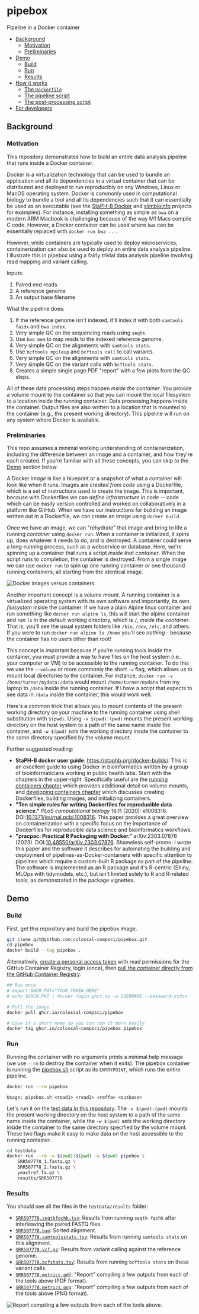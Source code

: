 # pipebox

<!-- SOFTWARE pipebox -->
<!-- VERSION 1.0.0 -->

Pipeline in a Docker container

- [Background](#background)
  - [Motivation](#motivation)
  - [Preliminaries](#preliminaries)
- [Demo](#demo)
  - [Build](#build)
  - [Run](#run)
  - [Results](#results)
- [How it works](#how-it-works)
  - [The `Dockerfile`](#the-dockerfile)
  - [The pipeline script](#the-pipeline-script)
  - [The post-processing script](#the-post-processing-script)
- [For developers](#for-developers)

<!--

# Build and ship: 
# export GHCR_PAT="YOUR_TOKEN_HERE"
# echo $GHCR_PAT | docker login ghcr.io -u USERNAME --password-stdin
docker build build --no-cache --tag pipebox:latest --tag ghcr.io/colossal-compsci/pipebox:latest .
docker push ghcr.io/colossal-compsci/pipebox:latest

-->

## Background

### Motivation

This repository demonstrates how to build an entire data analysis pipeline that runs inside a Docker container. 

Docker is a virtualization technology that can be used to bundle an application and all its dependencies in a virtual container that can be distributed and deployed to run reproducibly on any Windows, Linux or MacOS operating system. Docker is commonly used in computational biology to bundle a tool and all its dependencies such that it can essentially be used as an executable (see the [StaPH-B Docker](https://github.com/StaPH-B/docker-builds) and [slimbioinfo](https://github.com/stephenturner/slimbioinfo) projects for examples). For instance, installing something as simple as `bwa` on a modern ARM Macbook is challenging because of the way M1 Macs compile C code. However, a Docker container can be used where `bwa` can be essentially replaced with `docker run bwa ...`.

However, while containers are typically used to deploy microservices, containerization can also be used to deploy an entire data analysis pipeline. I illustrate this in pipebox using a fairly trivial data analysis pipeline involving read mapping and variant calling.

Inputs: 

1. Paired end reads
1. A reference genome
1. An output base filename

What the pipeline does:

1. If the reference genome isn't indexed, it'll index it with both `samtools faidx` and `bwa index`.
1. Very simple QC on the sequencing reads using `seqtk`.
1. Use `bwa mem` to map reads to the indexed reference genome.
1. Very simple QC on the alignments with `samtools stats`.
1. Use `bcftools mpileup` and `bcftools call` to call variants.
1. Very simple QC on the alignments with `samtools stats`.
1. Very simple QC on the variant calls with `bcftools stats`.
1. Creates a simple single page PDF "report" with a few plots from the QC steps.

All of these data processing steps happen _inside the container_. You provide a volume mount to the container so that you can mount the local filesystem to a location inside the running container. Data processing happens inside the container. Output files are also written to a location that is mounted to the container (e.g., the present working directory). This pipeline will run on any system where Docker is available. 

### Preliminaries

This repo assumes a minimal working understanding of containerization, including the difference between an image and a container, and how they're each created. If you're familiar with all these concepts, you can skip to the [Demo](#demo) section below.

A Docker _image_ is like a blueprint or a snapshot of what a container will look like when it runs. Images are _created from code_ using a Dockerfile, which is a set of instructions used to create the image. This is important, because with Dockerfiles we can _define infrastructure in code_ -- code which can be easily version controlled and worked on collaboratively in a platform like GitHub. When we have our instructions for building an image written out in a Dockerfile, we can create an image using `docker build`.

Once we have an image, we can "rehydrate" that image and bring to life a running _container_ using `docker run`. When a container is initialized, it spins up, does whatever it needs to do, and is destroyed. A container could serve a long-running process, such as a webservice or database. Here, we're spinning up a container that runs a script _inside that container_. When the script runs to completion, the container is destroyed. From a single image we can use `docker run` to spin up one running container or one thousand running containers, all starting from the identical image. 

![Docker images versus containers.](img/dockerfile-image-container.png)

Another important concept is a _volume mount_. A running container is a virtualized operating system with its own software and importantly, its own _filesystem_ inside the container. If we have a plain Alpine linux container and run something like `docker run alpine ls`, this will start the alpine container and run `ls` in the default working directory, which is `/`, _inside the container_. That is, you'll see the usual system folders like `/bin`, `/dev`, `/etc`, and others. If you were to run `docker run alpine ls /home` you'll see _nothing_ - because the container has no users other than root! 

This concept is important because if you're running tools inside the container, you must provide a way to have files on the host system (i.e., your computer or VM) to be accessible to the running container. To do this we use the `--volume` or more commonly the short `-v` flag, which allows us to mount local directories to the container. For instance, `docker run -v /home/turner/mydata:/data` would mount `/home/turner/mydata` from my laptop to `/data` inside the running container. If I have a script that expects to see data in `/data` inside the container, this would work well. 

Here's a common trick that allows you to mount contents of the present working directory on your machine to the running container using shell substitution with `$(pwd)`. Using `-v $(pwd):(pwd)` mounts the present working directory on the host system to a path of the same name inside the container, and `-w $(pwd)` _sets_ the working directory inside the container to the same directory specified by the volume mount. 

Further suggested reading:

- **StaPH-B docker user guide**: https://staphb.org/docker-builds/. This is an excellent guide to using Docker in bioinformatics written by a group of bioinformaticians working in public health labs. Start with the chapters in the upper-right. Specifically useful are the [running containers chapter](https://staphb.org/docker-builds/run_containers/) which provides additional detail on volume mounts, and [developing containers chapter](https://staphb.org/docker-builds/make_containers/) which discusses creating Dockerfiles, building images, and initializing containers. 
- **"Ten simple rules for writing Dockerfiles for reproducible data science."** _PLoS computational biology_ 16.11 (2020): e1008316. DOI:[10.1371/journal.pcbi.1008316](https://doi.org/10.1371/journal.pcbi.1008316). This paper provides a great overview on containerization with a specific focus on the importance of Dockerfiles for reproducible data science and bioinformatics workflows.
- **"pracpac: Practical R Packaging with Docker."** arXiv:2303.07876 (2023). DOI:[10.48550/arXiv.2303.07876](https://doi.org/10.48550/arXiv.2303.07876). Shameless self-promo: I wrote this paper and the software it describes for automating the building and deployment of pipelines-as-Docker-containers with specific attention to pipelines which require a custom-built R package as part of the pipeline. The software is implemented as an R package and it's R-centric (Shiny, MLOps with tidymodels, etc.), but isn't limited solely to R and R-related tools, as demonstrated in the package vignettes.


## Demo

### Build

First, get this repository and build the pipebox image.

```sh
git clone git@github.com:colossal-compsci/pipebox.git
cd pipebox
docker build --tag pipebox .
```

Alternatively, [create a personal access token](https://github.com/settings/tokens) with read permissions for the GitHub Container Registry, login (once), then [pull the container directly from the GitHub Container Registry](https://ghcr.io/colossal-compsci/pipebox).

```sh
## Run once
# export GHCR_PAT="YOUR_TOKEN_HERE"
# echo $GHCR_PAT | docker login ghcr.io -u USERNAME --password-stdin

# Pull the image
docker pull ghcr.io/colossal-compsci/pipebox

# Give it a short name so you can run it more easily
docker tag ghcr.io/colossal-compsci/pipebox pipebox
```

### Run

Running the container with no arguments prints a minimal help message (we use `--rm` to destroy the container when it exits). The pipebox container is running the [pipebox.sh](src/pipebox.sh) script as its `ENTRYPOINT`, which runs the entire pipeline.

```sh
docker run --rm pipebox
```

```
Usage: pipebox.sh <read1> <read2> <reffa> <outbase>
```

Let's run it on the [test data in this repository](testdata). The `-v $(pwd):(pwd)` mounts the present working directory on the host system to a path of the same name inside the container, while the `-w $(pwd)` _sets_ the working directory inside the container to the same directory specified by the volume mount. These two flags make it easy to make data on the host accessible to the running container.

```sh
cd testdata
docker run --rm -v $(pwd):$(pwd) -w $(pwd) pipebox \
    SRR507778_1.fastq.gz \
    SRR507778_2.fastq.gz \
    yeastref.fa.gz \
    results/SRR507778
```

### Results

You should see all the files in the `testdata/results` folder:

- [`SRR507778.seqtkfqchk.tsv`](testdata/results/SRR507778.seqtkfqchk.tsv): Results from running `seqtk fqchk` after interleaving the paired FASTQ files.
- [`SRR507778.bam`](testdata/results/SRR507778.bam): Sorted alignment.
- [`SRR507778.samtoolsstats.tsv`](testdata/results/SRR507778.samtoolsstats.tsv): Results from running `samtools stats` on this alignment.
- [`SRR507778.vcf.gz`](testdata/results/SRR507778.vcf.gz): Results from variant calling against the reference genome.
- [`SRR507778.bcfstats.tsv`](testdata/results/SRR507778.bcfstats.tsv): Results from running `bcftools stats` on these variant calls.
- [`SRR507778.metrics.pdf`](testdata/results/SRR507778.metrics.pdf): "Report" compiling a few outputs from each of the tools above (PDF format).
- [`SRR507778.metrics.png`](testdata/results/SRR507778.metrics.png): "Report" compiling a few outputs from each of the tools above (PNG format).

![Report compiling a few outputs from each of the tools above.](testdata/results/SRR507778.metrics.png)

